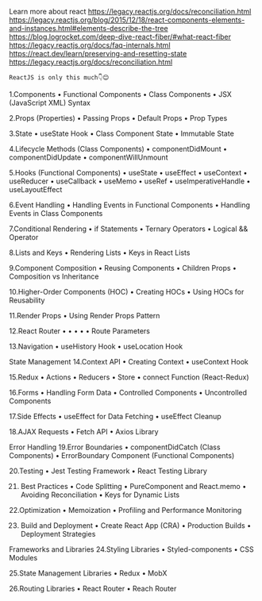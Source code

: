 Learn more about react
	https://legacy.reactjs.org/docs/reconciliation.html
	https://legacy.reactjs.org/blog/2015/12/18/react-components-elements-and-instances.html#elements-describe-the-tree
	https://blog.logrocket.com/deep-dive-react-fiber/#what-react-fiber
	https://legacy.reactjs.org/docs/faq-internals.html
	https://react.dev/learn/preserving-and-resetting-state
	https://legacy.reactjs.org/docs/reconciliation.html

	ReactJS is only this much👇😊

1.Components
• Functional Components
• Class Components
• JSX (JavaScript XML) Syntax

2.Props (Properties)
• Passing Props
• Default Props
• Prop Types

3.State
• useState Hook
• Class Component State
• Immutable State

4.Lifecycle Methods (Class Components)
• componentDidMount
• componentDidUpdate
• componentWillUnmount

5.Hooks (Functional Components)
• useState
• useEffect
• useContext
• useReducer
• useCallback
• useMemo
• useRef
• useImperativeHandle
• useLayoutEffect

6.Event Handling
• Handling Events in Functional Components
• Handling Events in Class Components

7.Conditional Rendering
• if Statements
• Ternary Operators
• Logical && Operator

8.Lists and Keys
• Rendering Lists
• Keys in React Lists

9.Component Composition
• Reusing Components
• Children Props
• Composition vs Inheritance

10.Higher-Order Components (HOC)
• Creating HOCs
• Using HOCs for Reusability

11.Render Props
• Using Render Props Pattern

12.React Router
• <BrowserRouter>
• <Route>
• <Link>
• <Switch>
• Route Parameters

13.Navigation
• useHistory Hook
• useLocation Hook

State Management
14.Context API
• Creating Context
• useContext Hook

15.Redux
• Actions
• Reducers
• Store
• connect Function (React-Redux)

16.Forms
• Handling Form Data
• Controlled Components
• Uncontrolled Components

17.Side Effects
• useEffect for Data Fetching
• useEffect Cleanup

18.AJAX Requests
• Fetch API
• Axios Library

Error Handling
19.Error Boundaries
• componentDidCatch (Class Components)
• ErrorBoundary Component (Functional
Components)

20.Testing
• Jest Testing Framework
• React Testing Library

21. Best Practices
• Code Splitting
• PureComponent and React.memo
• Avoiding Reconciliation
• Keys for Dynamic Lists

22.Optimization
• Memoization
• Profiling and Performance Monitoring

23. Build and Deployment
• Create React App (CRA)
• Production Builds
• Deployment Strategies

Frameworks and Libraries
24.Styling Libraries
• Styled-components
• CSS Modules

25.State Management Libraries
• Redux
• MobX

26.Routing Libraries
• React Router
• Reach Router
